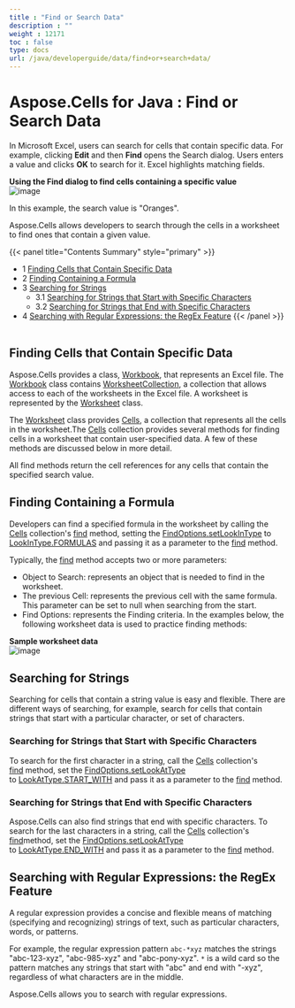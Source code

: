 ```yaml
---
title : "Find or Search Data" 
description : "" 
weight : 12171 
toc : false
type: docs
url: /java/developerguide/data/find+or+search+data/
---
```


# Aspose.Cells for Java : Find or Search Data


In Microsoft Excel, users can search for cells that contain specific data. For example, clicking **Edit** and then **Find** opens the Search dialog. Users enters a value and clicks **OK** to search for it. Excel highlights matching fields.

**Using the Find dialog to find cells containing a specific value**  
![image](https://docs2.aspose.com/cells/java/attachments/5276729/5473347.png)

In this example, the search value is "Oranges".

Aspose.Cells allows developers to search through the cells in a worksheet to find ones that contain a given value.

{{< panel title="Contents Summary" style="primary" >}}
*   1 [Finding Cells that Contain Specific Data](#finding-cells-that-contain-specific-data)
*   2 [Finding Containing a Formula](#finding-containing-a-formula)
*   3 [Searching for Strings](#searching-for-strings)
    *   3.1 [Searching for Strings that Start with Specific Characters](#searching-for-strings-that-start-with-specific-characters)
    *   3.2 [Searching for Strings that End with Specific Characters](#searching-for-strings-that-end-with-specific-characters)
*   4 [Searching with Regular Expressions: the RegEx Feature](#searching-with-regular-expressions:-the-regex-feature)
{{< /panel >}}
 

## Finding Cells that Contain Specific Data

Aspose.Cells provides a class, [Workbook](https://apireference.aspose.com/java/cells/com.aspose.cells/Workbook), that represents an Excel file. The [Workbook](https://apireference.aspose.com/java/cells/com.aspose.cells/Workbook) class contains [WorksheetCollection](https://apireference.aspose.com/java/cells/com.aspose.cells/WorksheetCollection), a collection that allows access to each of the worksheets in the Excel file. A worksheet is represented by the [Worksheet](https://apireference.aspose.com/java/cells/com.aspose.cells/Worksheet) class.

The [Worksheet](https://apireference.aspose.com/java/cells/com.aspose.cells/Worksheet) class provides [Cells](https://apireference.aspose.com/java/cells/com.aspose.cells/Cells), a collection that represents all the cells in the worksheet.The [Cells](https://apireference.aspose.com/java/cells/com.aspose.cells/Cells) collection provides several methods for finding cells in a worksheet that contain user-specified data. A few of these methods are discussed below in more detail.

All find methods return the cell references for any cells that contain the specified search value.

## Finding Containing a Formula

Developers can find a specified formula in the worksheet by calling the [Cells](https://apireference.aspose.com/java/cells/com.aspose.cells/Cells) collection's [find](https://apireference.aspose.com/java/cells/com.aspose.cells/cells#find(java.lang.Object,%20com.aspose.cells.Cell)) method, setting the [FindOptions.setLookInType](https://apireference.aspose.com/java/cells/com.aspose.cells/findoptions#LookInType) to [LookInType.FORMULAS](https://apireference.aspose.com/java/cells/com.aspose.cells/lookintype#FORMULAS) and passing it as a parameter to the [find](https://apireference.aspose.com/java/cells/com.aspose.cells/cells#find(java.lang.Object,%20com.aspose.cells.Cell)) method.

Typically, the [find](https://apireference.aspose.com/java/cells/com.aspose.cells/cells#find(java.lang.Object,%20com.aspose.cells.Cell)) method accepts two or more parameters:

*   Object to Search: represents an object that is needed to find in the worksheet.
*   The previous Cell: represents the previous cell with the same formula. This parameter can be set to null when searching from the start.
*   Find Options: represents the Finding criteria. In the examples below, the following worksheet data is used to practice finding methods:

**Sample worksheet data**  
![image](https://docs2.aspose.com/cells/java/attachments/5276729/5473346.png)


## Searching for Strings

Searching for cells that contain a string value is easy and flexible. There are different ways of searching, for example, search for cells that contain strings that start with a particular character, or set of characters.

### Searching for Strings that Start with Specific Characters

To search for the first character in a string, call the [Cells](https://apireference.aspose.com/java/cells/com.aspose.cells/Cells) collection's [find](https://apireference.aspose.com/java/cells/com.aspose.cells/cells#find(java.lang.Object,%20com.aspose.cells.Cell)) method, set the [FindOptions.setLookAtType](https://apireference.aspose.com/java/cells/com.aspose.cells/findoptions#LookAtType) to [LookAtType.START\_WITH](https://apireference.aspose.com/java/cells/com.aspose.cells/lookattype#START_WITH) and pass it as a parameter to the [find](https://apireference.aspose.com/java/cells/com.aspose.cells/cells#find(java.lang.Object,%20com.aspose.cells.Cell)) method.

### Searching for Strings that End with Specific Characters

Aspose.Cells can also find strings that end with specific characters. To search for the last characters in a string, call the [Cells](https://apireference.aspose.com/java/cells/com.aspose.cells/Cells) collection's [find](https://apireference.aspose.com/java/cells/com.aspose.cells/cells#find(java.lang.Object,%20com.aspose.cells.Cell))method, set the [FindOptions.setLookAtType](https://apireference.aspose.com/java/cells/com.aspose.cells/findoptions#LookAtType) to [LookAtType.END\_WITH](https://apireference.aspose.com/java/cells/com.aspose.cells/lookattype#END_WITH) and pass it as a parameter to the [find](https://apireference.aspose.com/java/cells/com.aspose.cells/cells#find(java.lang.Object,%20com.aspose.cells.Cell)) method.

## Searching with Regular Expressions: the RegEx Feature

A regular expression provides a concise and flexible means of matching (specifying and recognizing) strings of text, such as particular characters, words, or patterns.

For example, the regular expression pattern `abc-*xyz` matches the strings "abc-123-xyz", "abc-985-xyz" and "abc-pony-xyz". `*` is a wild card so the pattern matches any strings that start with "abc" and end with "-xyz", regardless of what characters are in the middle.

Aspose.Cells allows you to search with regular expressions.

